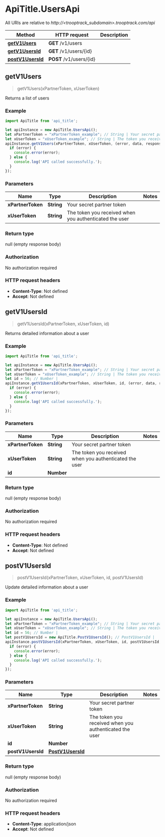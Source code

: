 # ApiTitle.UsersApi

All URIs are relative to *http://<trooptrack_subdomain>.trooptrack.com/api*

Method | HTTP request | Description
------------- | ------------- | -------------
[**getV1Users**](UsersApi.md#getV1Users) | **GET** /v1/users | 
[**getV1UsersId**](UsersApi.md#getV1UsersId) | **GET** /v1/users/{id} | 
[**postV1UsersId**](UsersApi.md#postV1UsersId) | **POST** /v1/users/{id} | 



## getV1Users

> getV1Users(xPartnerToken, xUserToken)



Returns a list of users

### Example

```javascript
import ApiTitle from 'api_title';

let apiInstance = new ApiTitle.UsersApi();
let xPartnerToken = "xPartnerToken_example"; // String | Your secret partner token
let xUserToken = "xUserToken_example"; // String | The token you received when you authenticated the user
apiInstance.getV1Users(xPartnerToken, xUserToken, (error, data, response) => {
  if (error) {
    console.error(error);
  } else {
    console.log('API called successfully.');
  }
});
```

### Parameters


Name | Type | Description  | Notes
------------- | ------------- | ------------- | -------------
 **xPartnerToken** | **String**| Your secret partner token | 
 **xUserToken** | **String**| The token you received when you authenticated the user | 

### Return type

null (empty response body)

### Authorization

No authorization required

### HTTP request headers

- **Content-Type**: Not defined
- **Accept**: Not defined


## getV1UsersId

> getV1UsersId(xPartnerToken, xUserToken, id)



Returns detailed information about a user

### Example

```javascript
import ApiTitle from 'api_title';

let apiInstance = new ApiTitle.UsersApi();
let xPartnerToken = "xPartnerToken_example"; // String | Your secret partner token
let xUserToken = "xUserToken_example"; // String | The token you received when you authenticated the user
let id = 56; // Number | 
apiInstance.getV1UsersId(xPartnerToken, xUserToken, id, (error, data, response) => {
  if (error) {
    console.error(error);
  } else {
    console.log('API called successfully.');
  }
});
```

### Parameters


Name | Type | Description  | Notes
------------- | ------------- | ------------- | -------------
 **xPartnerToken** | **String**| Your secret partner token | 
 **xUserToken** | **String**| The token you received when you authenticated the user | 
 **id** | **Number**|  | 

### Return type

null (empty response body)

### Authorization

No authorization required

### HTTP request headers

- **Content-Type**: Not defined
- **Accept**: Not defined


## postV1UsersId

> postV1UsersId(xPartnerToken, xUserToken, id, postV1UsersId)



Update detailed information about a user

### Example

```javascript
import ApiTitle from 'api_title';

let apiInstance = new ApiTitle.UsersApi();
let xPartnerToken = "xPartnerToken_example"; // String | Your secret partner token
let xUserToken = "xUserToken_example"; // String | The token you received when you authenticated the user
let id = 56; // Number | 
let postV1UsersId = new ApiTitle.PostV1UsersId(); // PostV1UsersId | 
apiInstance.postV1UsersId(xPartnerToken, xUserToken, id, postV1UsersId, (error, data, response) => {
  if (error) {
    console.error(error);
  } else {
    console.log('API called successfully.');
  }
});
```

### Parameters


Name | Type | Description  | Notes
------------- | ------------- | ------------- | -------------
 **xPartnerToken** | **String**| Your secret partner token | 
 **xUserToken** | **String**| The token you received when you authenticated the user | 
 **id** | **Number**|  | 
 **postV1UsersId** | [**PostV1UsersId**](PostV1UsersId.md)|  | 

### Return type

null (empty response body)

### Authorization

No authorization required

### HTTP request headers

- **Content-Type**: application/json
- **Accept**: Not defined


